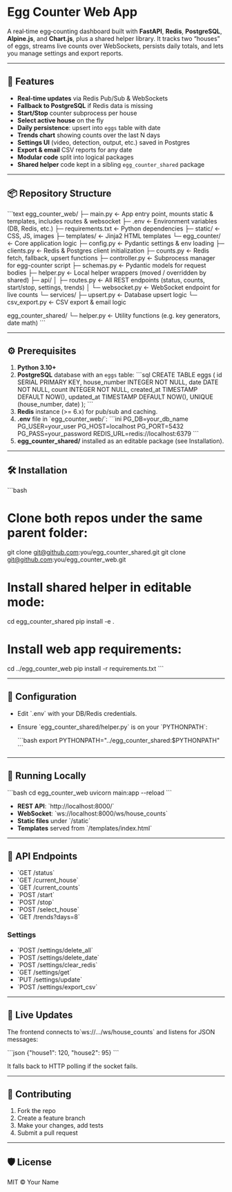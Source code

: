 # Egg Counter Web App

A real‑time egg‑counting dashboard built with **FastAPI**, **Redis**, **PostgreSQL**, **Alpine.js**, and **Chart.js**, plus a shared helper library. It tracks two “houses” of eggs, streams live counts over WebSockets, persists daily totals, and lets you manage settings and export reports.

---

## 🚀 Features

- **Real‑time updates** via Redis Pub/Sub & WebSockets
- **Fallback to PostgreSQL** if Redis data is missing
- **Start/Stop** counter subprocess per house
- **Select active house** on the fly
- **Daily persistence**: upsert into `eggs` table with date
- **Trends chart** showing counts over the last N days
- **Settings UI** (video, detection, output, etc.) saved in Postgres
- **Export & email** CSV reports for any date
- **Modular code** split into logical packages
- **Shared helper** code kept in a sibling `egg_counter_shared` package

---

## 📦 Repository Structure

\`\`\`text
egg_counter_web/
├─ main.py                    ← App entry point, mounts static & templates, includes routes & websocket
├─ .env                       ← Environment variables (DB, Redis, etc.)
├─ requirements.txt           ← Python dependencies
├─ static/                    ← CSS, JS, images
├─ templates/                 ← Jinja2 HTML templates
└─ egg_counter/               ← Core application logic
   ├─ config.py               ← Pydantic settings & env loading
   ├─ clients.py              ← Redis & Postgres client initialization
   ├─ counts.py               ← Redis fetch, fallback, upsert functions
   ├─ controller.py           ← Subprocess manager for egg-counter script
   ├─ schemas.py              ← Pydantic models for request bodies
   ├─ helper.py               ← Local helper wrappers (moved / overridden by shared)
   ├─ api/
   │  ├─ routes.py            ← All REST endpoints (status, counts, start/stop, settings, trends)
   │  └─ websocket.py         ← WebSocket endpoint for live counts
   └─ services/
      ├─ upsert.py            ← Database upsert logic
      └─ csv_export.py        ← CSV export & email logic

egg_counter_shared/
└─ helper.py                  ← Utility functions (e.g. key generators, date math)
\`\`\`

---

## ⚙️ Prerequisites

1. **Python 3.10+**
2. **PostgreSQL** database with an `eggs` table:
   \`\`\`sql
   CREATE TABLE eggs (
     id            SERIAL PRIMARY KEY,
     house_number  INTEGER NOT NULL,
     date          DATE NOT NULL,
     count         INTEGER NOT NULL,
     created_at    TIMESTAMP DEFAULT NOW(),
     updated_at    TIMESTAMP DEFAULT NOW(),
     UNIQUE (house_number, date)
   );
   \`\`\`
3. **Redis** instance (>= 6.x) for pub/sub and caching.
4. **.env** file in \`egg_counter_web/\`:
   \`\`\`ini
   PG_DB=your_db_name
   PG_USER=your_user
   PG_HOST=localhost
   PG_PORT=5432
   PG_PASS=your_password
   REDIS_URL=redis://localhost:6379
   \`\`\`
5. **egg_counter_shared/** installed as an editable package (see Installation).

---

## 🛠️ Installation

\`\`\`bash
# Clone both repos under the same parent folder:
git clone git@github.com:you/egg_counter_shared.git
git clone git@github.com:you/egg_counter_web.git

# Install shared helper in editable mode:
cd egg_counter_shared
pip install -e .

# Install web app requirements:
cd ../egg_counter_web
pip install -r requirements.txt
\`\`\`

---

## 🔧 Configuration

- Edit \`.env\` with your DB/Redis credentials.
- Ensure \`egg_counter_shared/helper.py\` is on your \`PYTHONPATH\`:

  \`\`\`bash
  export PYTHONPATH="../egg_counter_shared:$PYTHONPATH"
  \`\`\`

---

## 🚀 Running Locally

\`\`\`bash
cd egg_counter_web
uvicorn main:app --reload
\`\`\`

- **REST API**:  \`http://localhost:8000/\`
- **WebSocket**: \`ws://localhost:8000/ws/house_counts\`
- **Static files** under \`/static\`
- **Templates** served from \`/templates/index.html\`

---

## 📑 API Endpoints

- \`GET  /status\`
- \`GET  /current_house\`
- \`GET  /current_counts\`
- \`POST /start\`
- \`POST /stop\`
- \`POST /select_house\`
- \`GET  /trends?days=8\`

### Settings

- \`POST /settings/delete_all\`
- \`POST /settings/delete_date\`
- \`POST /settings/clear_redis\`
- \`GET  /settings/get\`
- \`PUT  /settings/update\`
- \`POST /settings/export_csv\`

---

## 🔄 Live Updates

The frontend connects to\`ws://…/ws/house_counts\` and listens for JSON messages:

\`\`\`json
{"house1": 120, "house2": 95}
\`\`\`

It falls back to HTTP polling if the socket fails.

---

## 📝 Contributing

1. Fork the repo
2. Create a feature branch
3. Make your changes, add tests
4. Submit a pull request

---

## 🛡️ License

MIT © Your Name
